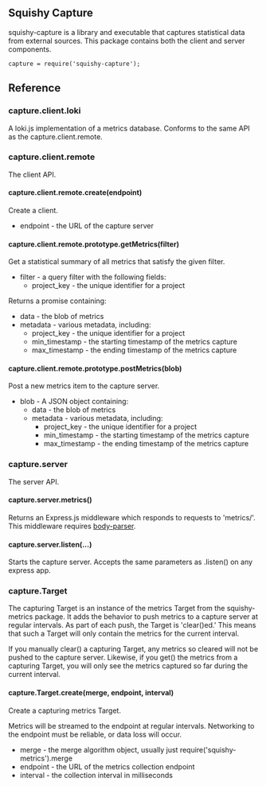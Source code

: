 
Squishy Capture
--------------

squishy-capture is a library and executable that captures statistical
data from external sources. This package contains both the client
and server components.

	capture = require('squishy-capture');

Reference
---------

### capture.client.loki

A loki.js implementation of a metrics database. Conforms to the same API as the capture.client.remote.

### capture.client.remote

The client API.

#### capture.client.remote.create(endpoint)

Create a client.

 * endpoint - the URL of the capture server

#### capture.client.remote.prototype.getMetrics(filter)

Get a statistical summary of all metrics that satisfy the given filter.

 * filter - a query filter with the following fields:
   * project\_key - the unique identifier for a project

Returns a promise containing:

 * data - the blob of metrics
 * metadata - various metadata, including:
   * project\_key - the unique identifier for a project
   * min\_timestamp - the starting timestamp of the metrics capture
   * max\_timestamp - the ending timestamp of the metrics capture

#### capture.client.remote.prototype.postMetrics(blob)

Post a new metrics item to the capture server.

 * blob - A JSON object containing:
   * data - the blob of metrics
   * metadata - various metadata, including:
     * project\_key - the unique identifier for a project
     * min\_timestamp - the starting timestamp of the metrics capture
     * max\_timestamp - the ending timestamp of the metrics capture

### capture.server

The server API.

#### capture.server.metrics()

Returns an Express.js middleware which responds to requests to 'metrics/'.
This middleware requires [body-parser](https://www.npmjs.com/package/body-parser).

#### capture.server.listen(...)

Starts the capture server. Accepts the same parameters as .listen() on any express app.

### capture.Target

The capturing Target is an instance of the metrics Target from the squishy-metrics package.
It adds the behavior to push metrics to a capture server at regular
intervals. As part of each push, the Target is 'clear()ed.' This means
that such a Target will only contain the metrics for the current
interval.

If you manually clear() a capturing Target, any metrics so cleared
will not be pushed to the capture server. Likewise, if you get()
the metrics from a capturing Target, you will only see the metrics
captured so far during the current interval.

#### capture.Target.create(merge, endpoint, interval)

Create a capturing metrics Target.

Metrics will be streamed to the endpoint at regular intervals.
Networking to the endpoint must be reliable, or data loss will
occur.

 * merge - the merge algorithm object, usually just require('squishy-metrics').merge
 * endpoint - the URL of the metrics collection endpoint
 * interval - the collection interval in milliseconds




